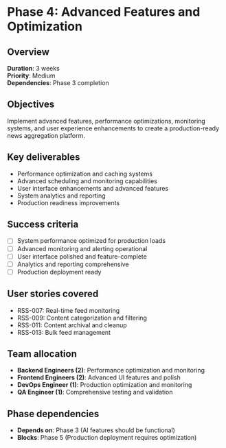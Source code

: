 # Phase 4: Advanced Features and Optimization

## Overview

**Duration**: 3 weeks  
**Priority**: Medium  
**Dependencies**: Phase 3 completion

## Objectives

Implement advanced features, performance optimizations, monitoring systems, and user experience enhancements to create a production-ready news aggregation platform.

## Key deliverables

- Performance optimization and caching systems
- Advanced scheduling and monitoring capabilities
- User interface enhancements and advanced features
- System analytics and reporting
- Production readiness improvements

## Success criteria

- [ ] System performance optimized for production loads
- [ ] Advanced monitoring and alerting operational
- [ ] User interface polished and feature-complete
- [ ] Analytics and reporting comprehensive
- [ ] Production deployment ready

## User stories covered

- RSS-007: Real-time feed monitoring
- RSS-009: Content categorization and filtering
- RSS-011: Content archival and cleanup
- RSS-013: Bulk feed management

## Team allocation

- **Backend Engineers (2)**: Performance optimization and monitoring
- **Frontend Engineers (2)**: Advanced UI features and polish
- **DevOps Engineer (1)**: Production optimization and monitoring
- **QA Engineer (1)**: Comprehensive testing and validation

## Phase dependencies

- **Depends on**: Phase 3 (AI features should be functional)
- **Blocks**: Phase 5 (Production deployment requires optimization)
